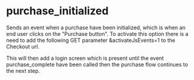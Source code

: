 # purchase_initialized

<include from="Snippets-CheckoutAPI.md" element-id="snippet-header" />

Sends an event when a purchase have been initialized, which is when an end user clicks on the "Purchase button". To activate this option there is a need to add the following GET parameter &activateJsEvents=1 to the Checkout url.

This will then add a login screen which is present until the event purchase_complete have been called then the purchase flow continues to the next step.